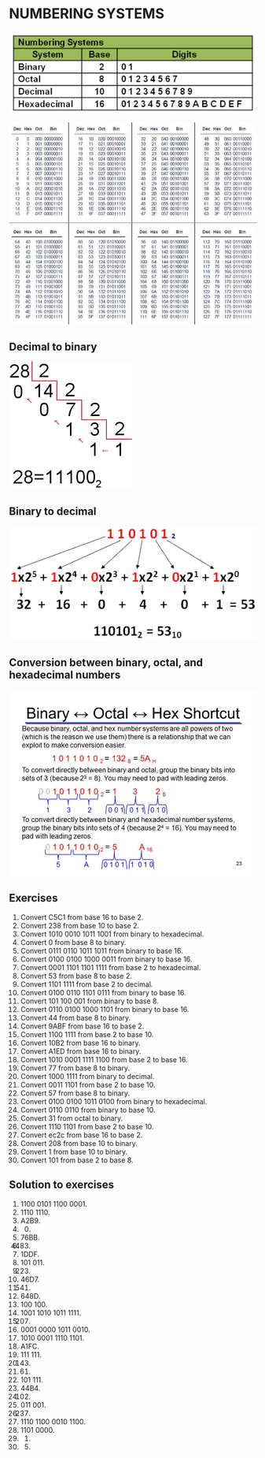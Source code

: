 # NUMBERING SYSTEMS

![numbering_systems](number_systems.png)

![chart](chart.jpg)

## Decimal to binary

![decimal_to_binary](pasar_decimal_binario.gif)

## Binary to decimal

![decimal_to_binary](cambio_decimal.gif)

## Conversion between binary, octal, and hexadecimal numbers

![shortcut](shortcut.jpg)

## Exercises

1. 	Convert C5C1 from base 16 to base 2.
2. 	Convert 238 from base 10 to base 2.
3. 	Convert 1010 0010 1011 1001 from binary to hexadecimal.
4. 	Convert 0 from base 8 to binary.
5. 	Convert 0111 0110 1011 1011 from binary to base 16.
6. 	Convert 0100 0100 1000 0011 from binary to base 16.
7. 	Convert 0001 1101 1101 1111 from base 2 to hexadecimal.
8. 	Convert 53 from base 8 to base 2.
9. 	Convert 1101 1111 from base 2 to decimal.
10. Convert 0100 0110 1101 0111 from binary to base 16.
11. Convert 101 100 001 from binary to base 8.
12. Convert 0110 0100 1000 1101 from binary to base 16.
13. Convert 44 from base 8 to binary.
14. Convert 9ABF from base 16 to base 2.
15. Convert 1100 1111 from base 2 to base 10.
16. Convert 10B2 from base 16 to binary.
17. Convert A1ED from base 16 to binary.
18. Convert 1010 0001 1111 1100 from base 2 to base 16.
19. Convert 77 from base 8 to binary.
20. Convert 1000 1111 from binary to decimal.
21. Convert 0011 1101 from base 2 to base 10.
22. Convert 57 from base 8 to binary.
23. Convert 0100 0100 1011 0100 from binary to hexadecimal.
24. Convert 0110 0110 from binary to base 10.
25. Convert 31 from octal to binary.
26. Convert 1110 1101 from base 2 to base 10.
27. Convert ec2c from base 16 to base 2.
28. Convert 208 from base 10 to binary.
29. Convert 1 from base 10 to binary.
30. Convert 101 from base 2 to base 8.

## Solution to exercises

1. 1100 0101 1100 0001.
2. 1110 1110.
3. A2B9.
4. 0.
5. 76BB.
6. 4483.
7. 1DDF.
8. 101 011.
9. 223.
10. 46D7.
11. 541.
12. 648D.
13. 100 100.
14. 1001 1010 1011 1111.
15. 207.
16. 0001 0000 1011 0010.
17. 1010 0001 1110 1101.
18. A1FC.
19. 111 111.
20. 143.
21. 61.
22. 101 111.
23. 44B4.
24. 102.
25. 011 001.
26. 237.
27. 1110 1100 0010 1100.
28. 1101 0000.
29. 0001.
30. 5.
